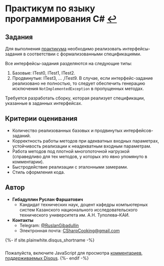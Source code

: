 # Практикум по языку программирования C# [↩︎](/sources)

## Задания

Для выполнения [практикума](https://csharpcooking.github.io/practice/CSharpTestTasks.zip) необходимо реализовать интерфейсы-задания в соответствии с формализованными спецификациями.

Все интерфейсы-задания разделяются на следующие типы:
1. Базовые: ITest0, ITest1, ITest2.
2. Продвинутые: ITest3, … ,ITest9.
    В случае, если интерфейс-задание реализовано не полностью, то следует обеспечить генерацию исключения `NotImplementedException` в пропущенных методах.

Требуется разработать сборку, которая реализует спецификации, указанные в заданных интерфейсах.

## Критерии оценивания

- Количество реализованных базовых и продвинутых интерфейсов-заданий.
- Корректность работы методов при адекватных входных параметрах, устойчивость реализации к неадекватным входным параметрам.
- Работа методов под плотной многопоточной нагрузкой (справедливо для тех методов, у которых это явно упомянуто в комментарии).
- Быстродействие реализации с эталонными замерами.
- Стиль оформления кода.

## Автор

- **Гибадуллин Руслан Фаршатович**
  - Кандидат технических наук, доцент кафедры компьютерных систем Казанского национального исследовательского технического университета им. А.Н. Туполева–КАИ.
- **Контакты**
  - Telegram: [@RuslanGibadullin](https://t.me/RuslanGibadullin)
  - Электронная почта: [CSharpCooking@gmail.com](mailto:CSharpCooking@gmail.com)

<html>
{%- if site.plainwhite.disqus_shortname -%}
<div id="disqus_thread" style="margin-top:25px"></div>
<script>
    var disqus_config = function () {
        this.page.url = '{{ page.url | absolute_url }}';
        this.page.identifier = '{{ page.url | absolute_url }}';
    };
    (function () {
        var d = document, s = d.createElement('script');
        s.src = 'https://{{ site.plainwhite.disqus_shortname }}.disqus.com/embed.js';
        s.setAttribute('data-timestamp', +new Date());
        (d.head || d.body).appendChild(s);
    })();
</script>
<noscript>Пожалуйста, включите JavaScript для просмотра <a href="https://disqus.com/?ref_noscript" rel="nofollow">комментариев, поддерживаемых Disqus</a>.</noscript>
{%- endif -%}
</html>